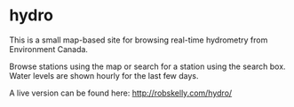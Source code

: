 # hydro

This is a small map-based site for browsing real-time hydrometry from Environment Canada.

Browse stations using the map or search for a station using the search box. Water levels are shown hourly for the last few days.

A live version can be found here: http://robskelly.com/hydro/
